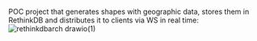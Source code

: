 POC project that generates shapes with geographic data, stores them in RethinkDB and distributes it to clients via WS in real time:<br>
![rethinkdbarch drawio(1)](https://github.com/user-attachments/assets/b52ced0b-5074-4583-b3f4-ed786581b198)
